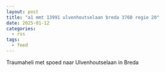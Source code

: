 ```yaml
---
layout: post
title: "a1 mmt 13991 ulvenhoutselaan breda 3760 regio 20"
date: 2025-01-12
categories: 
  - rss
tags: 
  - feed
---
```


Traumaheli met spoed naar Ulvenhoutselaan in Breda
